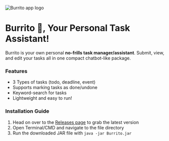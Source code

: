 ![Burrito app logo](https://i.imgur.com/7fFE1HB.png)
# Burrito 🌯, Your Personal Task Assistant!

Burrito is your own personal **no-frills task manager/assistant**. Submit, view, and edit your tasks all in one compact chatbot-like package.

### Features
- 3 Types of tasks (todo, deadline, event)
- Supports marking tasks as done/undone
- Keyword-search for tasks
- Lightweight and easy to run!

### Installation Guide
1. Head on over to the [Releases page](https://github.com/ywijie/ip/releases) to grab the latest version
2. Open Terminal/CMD and navigate to the file directory
3. Run the downloaded JAR file with `java -jar Burrito.jar`


